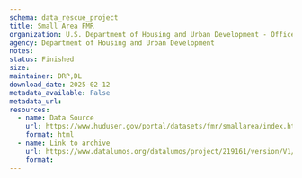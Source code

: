 ```yaml
---
schema: data_rescue_project 
title: Small Area FMR
organization: U.S. Department of Housing and Urban Development - Office of Policy Development and Research
agency: Department of Housing and Urban Development
notes: 
status: Finished
size: 
maintainer: DRP,DL
download_date: 2025-02-12
metadata_available: False
metadata_url: 
resources:
  - name: Data Source
    url: https://www.huduser.gov/portal/datasets/fmr/smallarea/index.html
    format: html
  - name: Link to archive
    url: https://www.datalumos.org/datalumos/project/219161/version/V1/view
    format: 
---
```

